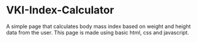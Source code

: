 # VKI-Index-Calculator
A simple page that calculates body mass index based on weight and height data from the user.
This page is made using basic html, css and javascript. 
